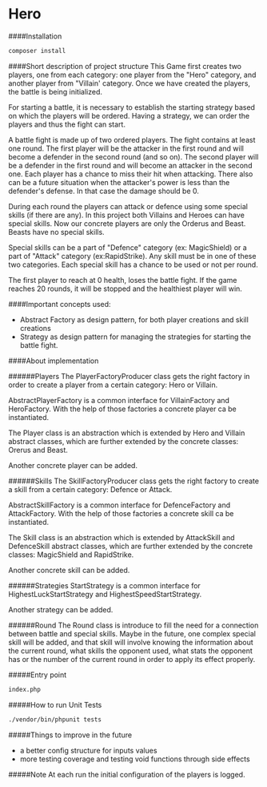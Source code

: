 # Hero

####Installation

```bash
composer install
```

####Short description of project structure
This Game first creates two players, one from each category: one player from the "Hero" category,
and another player from "Villain' category. Once we have created the players, the battle is being initialized.

For starting a battle, it is necessary to establish the starting strategy based on which the players
will be ordered. Having a strategy, we can order the players and thus the fight can start.

A battle fight is made up of two ordered players. The fight contains at least one round.
The first player will be the attacker in the first round and will become a defender in the second round (and so on).
The second player will be a defender in the first round and will become an attacker in the second one.
Each player has a chance to miss their hit when attacking.
There also can be a future situation when the attacker's power is less than the defender's defense. In that case
the damage should be 0.

During each round the players can attack or defence using some special skills (if there are any).
In this project both Villains and Heroes can have special skills. Now our concrete players are
only the Orderus and Beast. Beasts have no special skills.

Special skills can be a part of "Defence" category (ex: MagicShield) or a part of "Attack" category (ex:RapidStrike).
Any skill must be in one of these two categories. Each special skill has a chance to be used or not per round.

The first player to reach at 0 health, loses the battle fight.
If the game reaches 20 rounds, it will be stopped and the healthiest player will win.

####Important concepts used:
 - Abstract Factory as design pattern, for both player creations and skill creations
 - Strategy as design pattern for managing the strategies for starting the battle fight.

####About implementation

######Players
The PlayerFactoryProducer class gets the right factory in order to create a player from
a certain category: Hero or Villain.

AbstractPlayerFactory is a common interface for VillainFactory and HeroFactory.
With the help of those factories a concrete player ca be instantiated.

The Player class is an abstraction which is extended by Hero and Villain abstract classes, which are
further extended by the concrete classes: Orerus and Beast.

Another concrete player can be added.

######Skills
The SkillFactoryProducer class gets the right factory to create a skill from
a certain category: Defence or Attack.

AbstractSkillFactory is a common interface for DefenceFactory and AttackFactory.
With the help of those factories a concrete skill ca be instantiated.

The Skill class is an abstraction which is extended by AttackSkill and DefenceSkill abstract classes, which are
further extended by the concrete classes: MagicShield and RapidStrike.

Another concrete skill can be added.

######Strategies
StartStrategy is a common interface for HighestLuckStartStrategy and HighestSpeedStartStrategy.

Another strategy can be added.

######Round
The Round class is introduce to fill the need for a connection between battle and special skills.
Maybe in the future, one complex special skill will be added, and that skill will involve knowing the information
about the current round, what skills the opponent used, what stats the opponent has or the number of the current round
in order to apply its effect properly.

#####Entry point
```bash
index.php
```

#####How to run Unit Tests
```bash
./vendor/bin/phpunit tests
```

#####Things to improve in the future
- a better config structure for inputs values
- more testing coverage and testing void functions through side effects


#####Note
At each run the initial configuration of the players is logged.